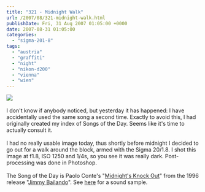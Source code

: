 ```yaml
---
title: "321 - Midnight Walk"
url: /2007/08/321-midnight-walk.html
publishDate: Fri, 31 Aug 2007 01:05:00 +0000
date: 2007-08-31 01:05:00
categories: 
  - "sigma-201-8"
tags: 
  - "austria"
  - "graffiti"
  - "night"
  - "nikon-d200"
  - "vienna"
  - "wien"
---
```

<a href="https://d25zfm9zpd7gm5.cloudfront.net/1200x1200/2007/20070830_232725_ps.jpg"><img src="https://d25zfm9zpd7gm5.cloudfront.net/0600x0600/2007/20070830_232725_ps.jpg"/></a><br/><br/>I don't know if anybody noticed, but yesterday it has happened: I have accidentally used the same song a second time. Exactly to avoid this, I had originally created my index of Songs of the Day. Seems like it's time to actually consult it.<br/><br/>I had no really usable image today, thus shortly before midnight I decided to go out for a walk around the block, armed with the Sigma 20/1.8. I shot this image at f1.8, ISO 1250 and 1/4s, so you see it was really dark. Post-processing was done in Photoshop.<br/><br/>The Song of the Day is Paolo Conte's "<a href="http://www.lyricsfreak.com/p/paolo+conte/midnights+knock+out_20253218.html" target="_blank">Midnight's Knock Out</a>" from the 1996 release "<a href="http://www.amazon.com/Jimmy-Bailando-Paolo-Conte/dp/B000006XRO" target="_blank">Jimmy Bailando</a>". See <a href="http://www.amazon.de/Jimmy-Bailando-Paolo-Conte/dp/B000006XRO" target="_blank">here</a> for a sound sample.
